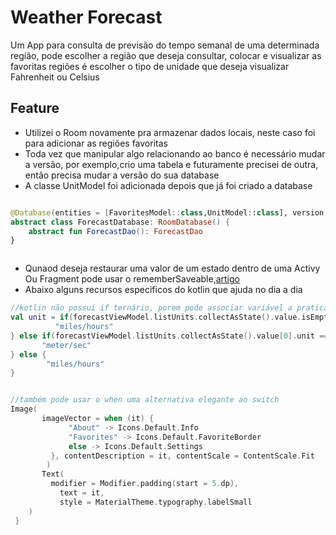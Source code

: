 # Weather Forecast
Um App para consulta de previsão do tempo semanal de uma determinada região, pode escolher a região que deseja consultar, colocar e visualizar as favoritas regiões é escolher o tipo de unidade que deseja visualizar Fahrenheit  ou Celsius

## Feature
- Utilizei o Room novamente pra armazenar dados locais, neste caso foi para adicionar as regiões favoritas
- Toda vez que manipular algo relacionando ao banco é necessário mudar a versão, por exemplo,crio  uma tabela e futuramente precisei de outra, então precisa mudar a versão do sua database
- A classe UnitModel foi adicionada depois que já foi criado a database

```kotlin

@Database(entities = [FavoritesModel::class,UnitModel::class], version = 2, exportSchema = false)
abstract class ForecastDatabase: RoomDatabase() {
    abstract fun ForecastDao(): ForecastDao
}



```
- Qunaod deseja restaurar uma valor de um estado dentro de uma Activy Ou Fragment pode usar o rememberSaveable,[artigo]([https://developer.android.com/jetpack/compose/state?hl=pt-br#:~:text=Embora%20remember%20ajude%20a%20manter,ser%20salvo%20em%20um%20Bundle%20.](https://stefma.medium.com/jetpack-compose-remember-mutablestateof-derivedstateof-and-remembersaveable-explained-270dbaa61b8)https://stefma.medium.com/jetpack-compose-remember-mutablestateof-derivedstateof-and-remembersaveable-explained-270dbaa61b8)
- Abaixo alguns recursos especificos do kotlin que ajuda no dia a dia

```kotlin
//kotlin não possui if ternário, porem pode associar variável a praticamente tudo como exemplo abaixo
val unit = if(forecastViewModel.listUnits.collectAsState().value.isEmpty())  {
          "miles/hours"
} else if(forecastViewModel.listUnits.collectAsState().value[0].unit == UnitsTemperature.Celsius.units) {
       "meter/sec"
} else {
        "miles/hours"
}


//também pode usar o when uma alternativa elegante ao switch
Image(
       imageVector = when (it) {
             "About" -> Icons.Default.Info
             "Favorites" -> Icons.Default.FavoriteBorder
             else -> Icons.Default.Settings
         }, contentDescription = it, contentScale = ContentScale.Fit
        )
       Text(
         modifier = Modifier.padding(start = 5.dp),
           text = it,
           style = MaterialTheme.typography.labelSmall
    )
 }


```



